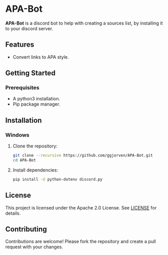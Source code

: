 # APA-Bot

**APA-Bot** is a discord bot to help with creating a sources list, by installing it to your discord server.

## Features

- Convert links to APA style.

## Getting Started

### Prerequisites

- A python3 installation.
- Pip package manager.

## Installation

### Windows

1. Clone the repository:
    ```sh
    git clone --recursive https://github.com/ggjorven/APA-Bot.git
    cd APA-Bot
    ```

2. Install dependencies:
    ```sh
    pip install -U python-dotenv discord.py
    ```

## License
This project is licensed under the Apache 2.0 License. See [LICENSE](LICENSE.txt) for details.

## Contributing
Contributions are welcome! Please fork the repository and create a pull request with your changes.
